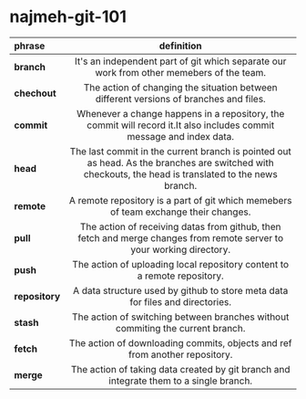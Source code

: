 # najmeh-git-101
|  phrase   | definition
|     :------------  |:--------------:|
**branch**|It's an independent part of git which separate our work from other memebers of the team.|
**chechout**|The action of changing the situation between different versions of branches and files.|
**commit**|Whenever a change happens in a repository, the commit will record it.It also includes commit message and index data.|
**head**|The last commit in the current branch is pointed out as head. As the branches are switched with checkouts, the head is translated to the news branch.|
**remote**|A remote repository is a part of git which memebers of team exchange their changes.|
**pull**|The action of receiving datas from github, then fetch and merge changes from remote server to your working directory.|
**push**|The action of uploading local repository content to a remote repository.|
**repository**|A data structure used by github to store meta data for files and directories.|
**stash**|The action of switching between branches without commiting the current branch.|
**fetch**|The action of downloading commits, objects and ref from another repository.|
**merge**|The action of taking data created by git branch and integrate them to a single branch.|